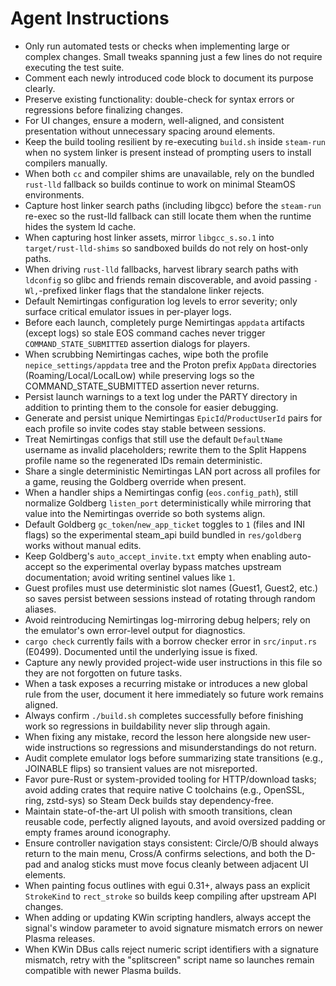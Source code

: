 # Agent Instructions

- Only run automated tests or checks when implementing large or complex changes. Small tweaks spanning just a few lines do not require executing the test suite.
- Comment each newly introduced code block to document its purpose clearly.
- Preserve existing functionality: double-check for syntax errors or regressions before finalizing changes.
- For UI changes, ensure a modern, well-aligned, and consistent presentation without unnecessary spacing around elements.
- Keep the build tooling resilient by re-executing `build.sh` inside `steam-run` when no system linker is present instead of prompting users to install compilers manually.
- When both `cc` and compiler shims are unavailable, rely on the bundled `rust-lld` fallback so builds continue to work on minimal SteamOS environments.
- Capture host linker search paths (including libgcc) before the `steam-run` re-exec so the rust-lld fallback can still locate them when the runtime hides the system ld cache.
- When capturing host linker assets, mirror `libgcc_s.so.1` into `target/rust-lld-shims` so sandboxed builds do not rely on host-only paths.
- When driving `rust-lld` fallbacks, harvest library search paths with `ldconfig` so glibc and friends remain discoverable, and avoid passing `-Wl,`-prefixed linker flags that the standalone linker rejects.
- Default Nemirtingas configuration log levels to error severity; only surface critical emulator issues in per-player logs.
- Before each launch, completely purge Nemirtingas `appdata` artifacts (except logs) so stale EOS command caches never trigger `COMMAND_STATE_SUBMITTED` assertion dialogs for players.
- When scrubbing Nemirtingas caches, wipe both the profile `nepice_settings/appdata` tree and the Proton prefix `AppData` directories (Roaming/Local/LocalLow) while preserving logs so the COMMAND_STATE_SUBMITTED assertion never returns.
- Persist launch warnings to a text log under the PARTY directory in addition to printing them to the console for easier debugging.
- Generate and persist unique Nemirtingas `EpicId`/`ProductUserId` pairs for each profile so invite codes stay stable between sessions.
- Treat Nemirtingas configs that still use the default `DefaultName` username as invalid placeholders; rewrite them to the Split Happens profile name so the regenerated IDs remain deterministic.
- Share a single deterministic Nemirtingas LAN port across all profiles for a game, reusing the Goldberg override when present.
- When a handler ships a Nemirtingas config (`eos.config_path`), still normalize Goldberg `listen_port` deterministically while mirroring that value into the Nemirtingas override so both systems align.
- Default Goldberg `gc_token`/`new_app_ticket` toggles to `1` (files and INI flags) so the experimental steam_api build bundled in `res/goldberg` works without manual edits.
- Keep Goldberg's `auto_accept_invite.txt` empty when enabling auto-accept so the experimental overlay bypass matches upstream documentation; avoid writing sentinel values like `1`.
- Guest profiles must use deterministic slot names (Guest1, Guest2, etc.) so saves persist between sessions instead of rotating through random aliases.
- Avoid reintroducing Nemirtingas log-mirroring debug helpers; rely on the emulator's own error-level output for diagnostics.
- `cargo check` currently fails with a borrow checker error in `src/input.rs` (E0499). Documented until the underlying issue is fixed.
- Capture any newly provided project-wide user instructions in this file so they are not forgotten on future tasks.
- When a task exposes a recurring mistake or introduces a new global rule from the user, document it here immediately so future work remains aligned.
- Always confirm `./build.sh` completes successfully before finishing work so regressions in buildability never slip through again.
- When fixing any mistake, record the lesson here alongside new user-wide instructions so regressions and misunderstandings do not return.
- Audit complete emulator logs before summarizing state transitions (e.g., JOINABLE flips) so transient values are not misreported.
- Favor pure-Rust or system-provided tooling for HTTP/download tasks; avoid adding crates that require native C toolchains (e.g., OpenSSL, ring, zstd-sys) so Steam Deck builds stay dependency-free.
- Maintain state-of-the-art UI polish with smooth transitions, clean reusable code, perfectly aligned layouts, and avoid oversized padding or empty frames around iconography.
- Ensure controller navigation stays consistent: Circle/O/B should always return to the main menu, Cross/A confirms selections, and both the D-pad and analog sticks must move focus cleanly between adjacent UI elements.
- When painting focus outlines with egui 0.31+, always pass an explicit `StrokeKind` to `rect_stroke` so builds keep compiling after upstream API changes.
- When adding or updating KWin scripting handlers, always accept the signal's window parameter to avoid signature mismatch errors on newer Plasma releases.
- When KWin DBus calls reject numeric script identifiers with a signature mismatch, retry with the "splitscreen" script name so launches remain compatible with newer Plasma builds.
